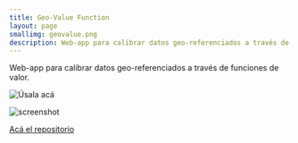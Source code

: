 ```yaml
---
title: Geo-Value Function
layout: page
smallimg: geovalue.png
description: Web-app para calibrar datos geo-referenciados a través de funciones de valor.
---
```


Web-app para calibrar datos geo-referenciados a través de funciones de valor.

![Úsala acá](http://gvf.magrat.mine.nu/)

![screenshot](/showcase/geovalue.png)

[Acá el repositorio](https://github.com/sostenibilidad-unam/geo-value-function)
